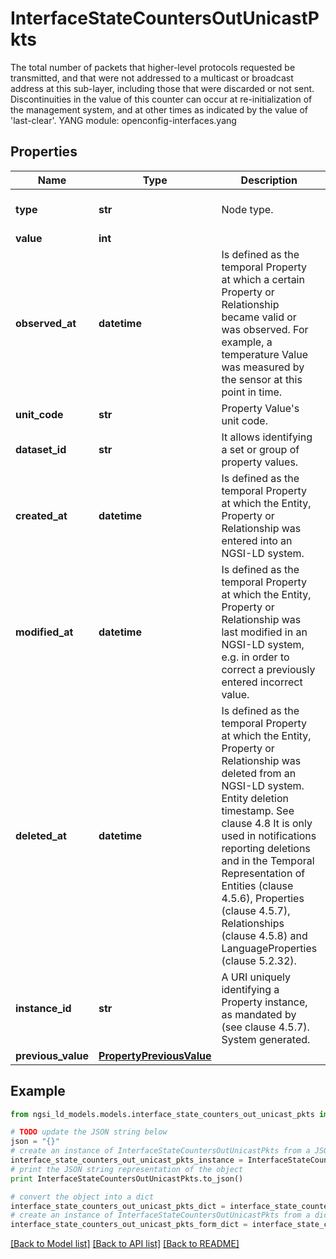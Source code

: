 # InterfaceStateCountersOutUnicastPkts

The total number of packets that higher-level protocols requested be transmitted, and that were not addressed to a multicast or broadcast address at this sub-layer, including those that were discarded or not sent.  Discontinuities in the value of this counter can occur at re-initialization of the management system, and at other times as indicated by the value of 'last-clear'.  YANG module: openconfig-interfaces.yang 

## Properties

Name | Type | Description | Notes
------------ | ------------- | ------------- | -------------
**type** | **str** | Node type.  | [optional] [default to 'Property']
**value** | **int** |  | 
**observed_at** | **datetime** | Is defined as the temporal Property at which a certain Property or Relationship became valid or was observed. For example, a temperature Value was measured by the sensor at this point in time.  | [optional] 
**unit_code** | **str** | Property Value&#39;s unit code.  | [optional] 
**dataset_id** | **str** | It allows identifying a set or group of property values.  | [optional] 
**created_at** | **datetime** | Is defined as the temporal Property at which the Entity, Property or Relationship was entered into an NGSI-LD system.  | [optional] [readonly] 
**modified_at** | **datetime** | Is defined as the temporal Property at which the Entity, Property or Relationship was last modified in an NGSI-LD system, e.g. in order to correct a previously entered incorrect value.  | [optional] [readonly] 
**deleted_at** | **datetime** | Is defined as the temporal Property at which the Entity, Property or Relationship was deleted from an NGSI-LD system.  Entity deletion timestamp. See clause 4.8 It is only used in notifications reporting deletions and in the Temporal Representation of Entities (clause 4.5.6), Properties (clause 4.5.7), Relationships (clause 4.5.8) and LanguageProperties (clause 5.2.32).  | [optional] [readonly] 
**instance_id** | **str** | A URI uniquely identifying a Property instance, as mandated by (see clause 4.5.7). System generated.  | [optional] [readonly] 
**previous_value** | [**PropertyPreviousValue**](PropertyPreviousValue.md) |  | [optional] 

## Example

```python
from ngsi_ld_models.models.interface_state_counters_out_unicast_pkts import InterfaceStateCountersOutUnicastPkts

# TODO update the JSON string below
json = "{}"
# create an instance of InterfaceStateCountersOutUnicastPkts from a JSON string
interface_state_counters_out_unicast_pkts_instance = InterfaceStateCountersOutUnicastPkts.from_json(json)
# print the JSON string representation of the object
print InterfaceStateCountersOutUnicastPkts.to_json()

# convert the object into a dict
interface_state_counters_out_unicast_pkts_dict = interface_state_counters_out_unicast_pkts_instance.to_dict()
# create an instance of InterfaceStateCountersOutUnicastPkts from a dict
interface_state_counters_out_unicast_pkts_form_dict = interface_state_counters_out_unicast_pkts.from_dict(interface_state_counters_out_unicast_pkts_dict)
```
[[Back to Model list]](../README.md#documentation-for-models) [[Back to API list]](../README.md#documentation-for-api-endpoints) [[Back to README]](../README.md)



